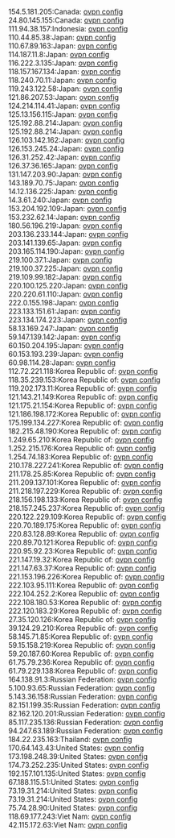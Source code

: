154.5.181.205:Canada: [ovpn config](vpn/154_5_181_205.ovpn)  
24.80.145.155:Canada: [ovpn config](vpn/24_80_145_155.ovpn)  
111.94.38.157:Indonesia: [ovpn config](vpn/111_94_38_157.ovpn)  
110.44.85.38:Japan: [ovpn config](vpn/110_44_85_38.ovpn)  
110.67.89.163:Japan: [ovpn config](vpn/110_67_89_163.ovpn)  
114.187.11.8:Japan: [ovpn config](vpn/114_187_11_8.ovpn)  
116.222.3.135:Japan: [ovpn config](vpn/116_222_3_135.ovpn)  
118.157.167.134:Japan: [ovpn config](vpn/118_157_167_134.ovpn)  
118.240.70.11:Japan: [ovpn config](vpn/118_240_70_11.ovpn)  
119.243.122.58:Japan: [ovpn config](vpn/119_243_122_58.ovpn)  
121.86.207.53:Japan: [ovpn config](vpn/121_86_207_53.ovpn)  
124.214.114.41:Japan: [ovpn config](vpn/124_214_114_41.ovpn)  
125.13.156.115:Japan: [ovpn config](vpn/125_13_156_115.ovpn)  
125.192.88.214:Japan: [ovpn config](vpn/125_192_88_214.ovpn)  
125.192.88.214:Japan: [ovpn config](vpn/125_192_88_214.ovpn)  
126.103.142.162:Japan: [ovpn config](vpn/126_103_142_162.ovpn)  
126.153.245.24:Japan: [ovpn config](vpn/126_153_245_24.ovpn)  
126.31.252.42:Japan: [ovpn config](vpn/126_31_252_42.ovpn)  
126.37.36.165:Japan: [ovpn config](vpn/126_37_36_165.ovpn)  
131.147.203.90:Japan: [ovpn config](vpn/131_147_203_90.ovpn)  
143.189.70.75:Japan: [ovpn config](vpn/143_189_70_75.ovpn)  
14.12.136.225:Japan: [ovpn config](vpn/14_12_136_225.ovpn)  
14.3.61.240:Japan: [ovpn config](vpn/14_3_61_240.ovpn)  
153.204.192.109:Japan: [ovpn config](vpn/153_204_192_109.ovpn)  
153.232.62.14:Japan: [ovpn config](vpn/153_232_62_14.ovpn)  
180.56.196.219:Japan: [ovpn config](vpn/180_56_196_219.ovpn)  
203.136.233.144:Japan: [ovpn config](vpn/203_136_233_144.ovpn)  
203.141.139.65:Japan: [ovpn config](vpn/203_141_139_65.ovpn)  
203.165.114.190:Japan: [ovpn config](vpn/203_165_114_190.ovpn)  
219.100.37.1:Japan: [ovpn config](vpn/219_100_37_1.ovpn)  
219.100.37.225:Japan: [ovpn config](vpn/219_100_37_225.ovpn)  
219.109.99.182:Japan: [ovpn config](vpn/219_109_99_182.ovpn)  
220.100.125.220:Japan: [ovpn config](vpn/220_100_125_220.ovpn)  
220.220.61.110:Japan: [ovpn config](vpn/220_220_61_110.ovpn)  
222.0.155.198:Japan: [ovpn config](vpn/222_0_155_198.ovpn)  
223.133.151.61:Japan: [ovpn config](vpn/223_133_151_61.ovpn)  
223.134.174.223:Japan: [ovpn config](vpn/223_134_174_223.ovpn)  
58.13.169.247:Japan: [ovpn config](vpn/58_13_169_247.ovpn)  
59.147.139.142:Japan: [ovpn config](vpn/59_147_139_142.ovpn)  
60.150.204.195:Japan: [ovpn config](vpn/60_150_204_195.ovpn)  
60.153.193.239:Japan: [ovpn config](vpn/60_153_193_239.ovpn)  
60.98.114.28:Japan: [ovpn config](vpn/60_98_114_28.ovpn)  
112.72.221.118:Korea Republic of: [ovpn config](vpn/112_72_221_118.ovpn)  
118.35.239.153:Korea Republic of: [ovpn config](vpn/118_35_239_153.ovpn)  
119.202.173.11:Korea Republic of: [ovpn config](vpn/119_202_173_11.ovpn)  
121.143.21.149:Korea Republic of: [ovpn config](vpn/121_143_21_149.ovpn)  
121.175.21.154:Korea Republic of: [ovpn config](vpn/121_175_21_154.ovpn)  
121.186.198.172:Korea Republic of: [ovpn config](vpn/121_186_198_172.ovpn)  
175.199.134.227:Korea Republic of: [ovpn config](vpn/175_199_134_227.ovpn)  
182.215.48.190:Korea Republic of: [ovpn config](vpn/182_215_48_190.ovpn)  
1.249.65.210:Korea Republic of: [ovpn config](vpn/1_249_65_210.ovpn)  
1.252.215.176:Korea Republic of: [ovpn config](vpn/1_252_215_176.ovpn)  
1.254.74.183:Korea Republic of: [ovpn config](vpn/1_254_74_183.ovpn)  
210.178.227.241:Korea Republic of: [ovpn config](vpn/210_178_227_241.ovpn)  
211.178.25.85:Korea Republic of: [ovpn config](vpn/211_178_25_85.ovpn)  
211.209.137.101:Korea Republic of: [ovpn config](vpn/211_209_137_101.ovpn)  
211.218.197.229:Korea Republic of: [ovpn config](vpn/211_218_197_229.ovpn)  
218.156.198.133:Korea Republic of: [ovpn config](vpn/218_156_198_133.ovpn)  
218.157.245.237:Korea Republic of: [ovpn config](vpn/218_157_245_237.ovpn)  
220.122.229.109:Korea Republic of: [ovpn config](vpn/220_122_229_109.ovpn)  
220.70.189.175:Korea Republic of: [ovpn config](vpn/220_70_189_175.ovpn)  
220.83.128.89:Korea Republic of: [ovpn config](vpn/220_83_128_89.ovpn)  
220.89.70.121:Korea Republic of: [ovpn config](vpn/220_89_70_121.ovpn)  
220.95.92.23:Korea Republic of: [ovpn config](vpn/220_95_92_23.ovpn)  
221.147.19.32:Korea Republic of: [ovpn config](vpn/221_147_19_32.ovpn)  
221.147.63.37:Korea Republic of: [ovpn config](vpn/221_147_63_37.ovpn)  
221.153.196.226:Korea Republic of: [ovpn config](vpn/221_153_196_226.ovpn)  
222.103.95.111:Korea Republic of: [ovpn config](vpn/222_103_95_111.ovpn)  
222.104.252.2:Korea Republic of: [ovpn config](vpn/222_104_252_2.ovpn)  
222.108.180.53:Korea Republic of: [ovpn config](vpn/222_108_180_53.ovpn)  
222.120.183.29:Korea Republic of: [ovpn config](vpn/222_120_183_29.ovpn)  
27.35.120.126:Korea Republic of: [ovpn config](vpn/27_35_120_126.ovpn)  
39.124.29.210:Korea Republic of: [ovpn config](vpn/39_124_29_210.ovpn)  
58.145.71.85:Korea Republic of: [ovpn config](vpn/58_145_71_85.ovpn)  
59.15.158.219:Korea Republic of: [ovpn config](vpn/59_15_158_219.ovpn)  
59.20.187.60:Korea Republic of: [ovpn config](vpn/59_20_187_60.ovpn)  
61.75.79.236:Korea Republic of: [ovpn config](vpn/61_75_79_236.ovpn)  
61.79.229.138:Korea Republic of: [ovpn config](vpn/61_79_229_138.ovpn)  
164.138.91.3:Russian Federation: [ovpn config](vpn/164_138_91_3.ovpn)  
5.100.93.65:Russian Federation: [ovpn config](vpn/5_100_93_65.ovpn)  
5.143.36.158:Russian Federation: [ovpn config](vpn/5_143_36_158.ovpn)  
82.151.199.35:Russian Federation: [ovpn config](vpn/82_151_199_35.ovpn)  
82.162.120.201:Russian Federation: [ovpn config](vpn/82_162_120_201.ovpn)  
85.117.235.136:Russian Federation: [ovpn config](vpn/85_117_235_136.ovpn)  
94.247.63.189:Russian Federation: [ovpn config](vpn/94_247_63_189.ovpn)  
184.22.235.163:Thailand: [ovpn config](vpn/184_22_235_163.ovpn)  
170.64.143.43:United States: [ovpn config](vpn/170_64_143_43.ovpn)  
173.198.248.39:United States: [ovpn config](vpn/173_198_248_39.ovpn)  
174.73.252.235:United States: [ovpn config](vpn/174_73_252_235.ovpn)  
192.157.101.135:United States: [ovpn config](vpn/192_157_101_135.ovpn)  
67.188.115.51:United States: [ovpn config](vpn/67_188_115_51.ovpn)  
73.19.31.214:United States: [ovpn config](vpn/73_19_31_214.ovpn)  
73.19.31.214:United States: [ovpn config](vpn/73_19_31_214.ovpn)  
75.74.28.90:United States: [ovpn config](vpn/75_74_28_90.ovpn)  
118.69.177.243:Viet Nam: [ovpn config](vpn/118_69_177_243.ovpn)  
42.115.172.63:Viet Nam: [ovpn config](vpn/42_115_172_63.ovpn)  
